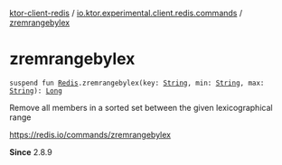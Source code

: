 [ktor-client-redis](../index.md) / [io.ktor.experimental.client.redis.commands](index.md) / [zremrangebylex](./zremrangebylex.md)

# zremrangebylex

`suspend fun `[`Redis`](../io.ktor.experimental.client.redis/-redis/index.md)`.zremrangebylex(key: `[`String`](https://kotlinlang.org/api/latest/jvm/stdlib/kotlin/-string/index.html)`, min: `[`String`](https://kotlinlang.org/api/latest/jvm/stdlib/kotlin/-string/index.html)`, max: `[`String`](https://kotlinlang.org/api/latest/jvm/stdlib/kotlin/-string/index.html)`): `[`Long`](https://kotlinlang.org/api/latest/jvm/stdlib/kotlin/-long/index.html)

Remove all members in a sorted set between the given lexicographical range

https://redis.io/commands/zremrangebylex

**Since**
2.8.9

